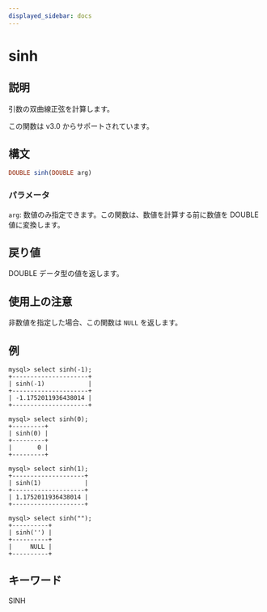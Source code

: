 ```yaml
---
displayed_sidebar: docs
---
```


# sinh

## 説明

引数の双曲線正弦を計算します。

この関数は v3.0 からサポートされています。

## 構文

```Haskell
DOUBLE sinh(DOUBLE arg)
```

### パラメータ

`arg`: 数値のみ指定できます。この関数は、数値を計算する前に数値を DOUBLE 値に変換します。

## 戻り値

DOUBLE データ型の値を返します。

## 使用上の注意

非数値を指定した場合、この関数は `NULL` を返します。

## 例

```Plain
mysql> select sinh(-1);
+---------------------+
| sinh(-1)            |
+---------------------+
| -1.1752011936438014 |
+---------------------+

mysql> select sinh(0);
+---------+
| sinh(0) |
+---------+
|       0 |
+---------+

mysql> select sinh(1);
+--------------------+
| sinh(1)            |
+--------------------+
| 1.1752011936438014 |
+--------------------+

mysql> select sinh("");
+----------+
| sinh('') |
+----------+
|     NULL |
+----------+
```

## キーワード

SINH